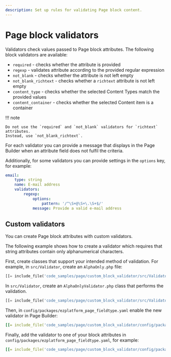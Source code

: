```yaml
---
description: Set up rules for validating Page block content.
---
```


# Page block validators

Validators check values passed to Page block attributes.
The following block validators are available:

- `required` - checks whether the attribute is provided
- `regexp` - validates attribute according to the provided regular expression
- `not_blank` - checks whether the attribute is not left empty
- `not_blank_richtext` - checks whether a `richtext` attribute is not left empty
- `content_type` - checks whether the selected Content Types match the provided values
- `content_container` - checks whether the selected Content item is a container

!!! note

    Do not use the `required` and `not_blank` validators for `richtext` attributes.
    Instead, use `not_blank_richtext`.

For each validator you can provide a message that displays in the Page Builder
when an attribute field does not fulfil the criteria.

Additionally, for some validators you can provide settings in the `options` key, for example:

``` yaml
email:
    type: string
    name: E-mail address
    validators:
        regexp:
            options:
                pattern: '/^\S+@\S+\.\S+$/'
            message: Provide a valid e-mail address
```

## Custom validators

You can create Page block attributes with custom validators.

The following example shows how to create a validator which requires that string attributes contain only alphanumerical characters.

First, create classes that support your intended method of validation.
For example, in `src/Validator`, create an `AlphaOnly.php` file:

``` php
[[= include_file('code_samples/page/custom_block_validator/src/Validator/AlphaOnly.php') =]]
```

In `src/Validator`, create an `AlphaOnlyValidator.php` class that performs the validation.

``` php
[[= include_file('code_samples/page/custom_block_validator/src/Validator/AlphaOnlyValidator.php') =]]
```

Then, in `config/packages/ezplatform_page_fieldtype.yaml` enable the new validator in Page Builder:

``` yaml
[[= include_file('code_samples/page/custom_block_validator/config/packages/page_blocks.yaml', 0, 3) =]]
```

Finally, add the validator to one of your block attributes in `config/packages/ezplatform_page_fieldtype.yaml`, for example:

``` yaml hl_lines="16-18"
[[= include_file('code_samples/page/custom_block_validator/config/packages/page_blocks.yaml', 0, 1) =]][[= include_file('code_samples/page/custom_block_validator/config/packages/page_blocks.yaml', 3, 20) =]]
```
